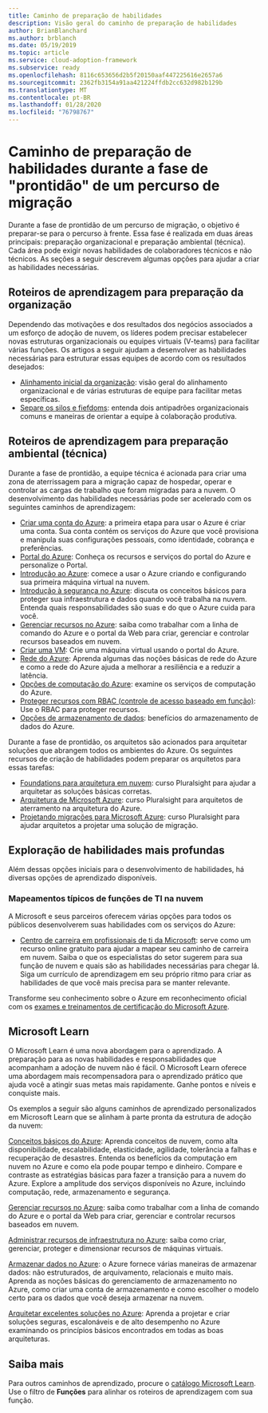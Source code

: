 ```yaml
---
title: Caminho de preparação de habilidades
description: Visão geral do caminho de preparação de habilidades
author: BrianBlanchard
ms.author: brblanch
ms.date: 05/19/2019
ms.topic: article
ms.service: cloud-adoption-framework
ms.subservice: ready
ms.openlocfilehash: 8116c653656d2b5f20150aaf447225616e2657a6
ms.sourcegitcommit: 2362fb3154a91aa421224ffdb2cc632d982b129b
ms.translationtype: MT
ms.contentlocale: pt-BR
ms.lasthandoff: 01/28/2020
ms.locfileid: "76798767"
---
```

# <a name="skills-readiness-path-during-the-ready-phase-of-a-migration-journey"></a>Caminho de preparação de habilidades durante a fase de "prontidão" de um percurso de migração

Durante a fase de prontidão de um percurso de migração, o objetivo é preparar-se para o percurso à frente. Essa fase é realizada em duas áreas principais: preparação organizacional e preparação ambiental (técnica). Cada área pode exigir novas habilidades de colaboradores técnicos e não técnicos. As seções a seguir descrevem algumas opções para ajudar a criar as habilidades necessárias.

## <a name="organizational-readiness-learning-paths"></a>Roteiros de aprendizagem para preparação da organização

Dependendo das motivações e dos resultados dos negócios associados a um esforço de adoção de nuvem, os líderes podem precisar estabelecer novas estruturas organizacionais ou equipes virtuais (V-teams) para facilitar várias funções. Os artigos a seguir ajudam a desenvolver as habilidades necessárias para estruturar essas equipes de acordo com os resultados desejados:

- [Alinhamento inicial da organização](./index.md): visão geral do alinhamento organizacional e de várias estruturas de equipe para facilitar metas específicas.
- [Separe os silos e fiefdoms](../organize/fiefdoms-silos.md): entenda dois antipadrões organizacionais comuns e maneiras de orientar a equipe à colaboração produtiva.

## <a name="environmental-technical-readiness-learning-paths"></a>Roteiros de aprendizagem para preparação ambiental (técnica)

Durante a fase de prontidão, a equipe técnica é acionada para criar uma zona de aterrissagem para a migração capaz de hospedar, operar e controlar as cargas de trabalho que foram migradas para a nuvem. O desenvolvimento das habilidades necessárias pode ser acelerado com os seguintes caminhos de aprendizagem:

- [Criar uma conta do Azure](https://docs.microsoft.com/learn/modules/create-an-azure-account): a primeira etapa para usar o Azure é criar uma conta. Sua conta contém os serviços do Azure que você provisiona e manipula suas configurações pessoais, como identidade, cobrança e preferências.
- [Portal do Azure](https://docs.microsoft.com/learn/modules/tour-azure-portal): Conheça os recursos e serviços do portal do Azure e personalize o Portal.
- [Introdução ao Azure](https://docs.microsoft.com/learn/modules/welcome-to-azure): comece a usar o Azure criando e configurando sua primeira máquina virtual na nuvem.
- [Introdução à segurança no Azure](https://docs.microsoft.com/learn/modules/intro-to-security-in-azure): discuta os conceitos básicos para proteger sua infraestrutura e dados quando você trabalha na nuvem. Entenda quais responsabilidades são suas e do que o Azure cuida para você.
- [Gerenciar recursos no Azure](https://docs.microsoft.com/learn/paths/manage-resources-in-azure): saiba como trabalhar com a linha de comando do Azure e o portal da Web para criar, gerenciar e controlar recursos baseados em nuvem.
- [Criar uma VM](https://docs.microsoft.com/learn/modules/create-windows-virtual-machine-in-azure): Crie uma máquina virtual usando o portal do Azure.
- [Rede do Azure](https://docs.microsoft.com/learn/modules/intro-to-azure-networking): Aprenda algumas das noções básicas de rede do Azure e como a rede do Azure ajuda a melhorar a resiliência e a reduzir a latência.
- [Opções de computação do Azure](https://docs.microsoft.com/learn/modules/intro-to-azure-compute): examine os serviços de computação do Azure.
- [Proteger recursos com RBAC (controle de acesso baseado em função)](https://docs.microsoft.com/learn/modules/secure-azure-resources-with-rbac): Use o RBAC para proteger recursos.
- [Opções de armazenamento de dados](https://docs.microsoft.com/learn/modules/intro-to-data-in-azure/index): benefícios do armazenamento de dados do Azure.

Durante a fase de prontidão, os arquitetos são acionados para arquitetar soluções que abrangem todos os ambientes do Azure. Os seguintes recursos de criação de habilidades podem preparar os arquitetos para essas tarefas:

- [Foundations para arquitetura em nuvem](https://app.pluralsight.com/library/courses/cloud-architecture-foundations): curso Pluralsight para ajudar a arquitetar as soluções básicas corretas.
- [Arquitetura de Microsoft Azure](https://app.pluralsight.com/library/courses/cloud-architecture-foundations): curso Pluralsight para arquitetos de aterramento na arquitetura do Azure.
- [Projetando migrações para Microsoft Azure](https://app.pluralsight.com/library/courses/cloud-architecture-foundations): curso Pluralsight para ajudar arquitetos a projetar uma solução de migração.

## <a name="deeper-skills-exploration"></a>Exploração de habilidades mais profundas

Além dessas opções iniciais para o desenvolvimento de habilidades, há diversas opções de aprendizado disponíveis.

### <a name="typical-mappings-of-cloud-it-roles"></a>Mapeamentos típicos de funções de TI na nuvem

A Microsoft e seus parceiros oferecem várias opções para todos os públicos desenvolverem suas habilidades com os serviços do Azure:

- [Centro de carreira em profissionais de ti da Microsoft](https://www.microsoft.com/itpro): serve como um recurso online gratuito para ajudar a mapear seu caminho de carreira em nuvem. Saiba o que os especialistas do setor sugerem para sua função de nuvem e quais são as habilidades necessárias para chegar lá. Siga um currículo de aprendizagem em seu próprio ritmo para criar as habilidades de que você mais precisa para se manter relevante.

Transforme seu conhecimento sobre o Azure em reconhecimento oficial com os [exames e treinamentos de certificação do Microsoft Azure](https://www.microsoft.com/learning/azure-certification.aspx).

## <a name="microsoft-learn"></a>Microsoft Learn

O Microsoft Learn é uma nova abordagem para o aprendizado. A preparação para as novas habilidades e responsabilidades que acompanham a adoção de nuvem não é fácil. O Microsoft Learn oferece uma abordagem mais recompensadora para o aprendizado prático que ajuda você a atingir suas metas mais rapidamente. Ganhe pontos e níveis e conquiste mais.

Os exemplos a seguir são alguns caminhos de aprendizado personalizados em Microsoft Learn que se alinham à parte pronta da estrutura de adoção da nuvem:

[Conceitos básicos do Azure](https://docs.microsoft.com/learn/paths/azure-for-the-data-engineer): Aprenda conceitos de nuvem, como alta disponibilidade, escalabilidade, elasticidade, agilidade, tolerância a falhas e recuperação de desastres.  Entenda os benefícios da computação em nuvem no Azure e como ela pode poupar tempo e dinheiro. Compare e contraste as estratégias básicas para fazer a transição para a nuvem do Azure. Explore a amplitude dos serviços disponíveis no Azure, incluindo computação, rede, armazenamento e segurança.

[Gerenciar recursos no Azure](https://docs.microsoft.com/learn/paths/azure-for-the-data-engineer): saiba como trabalhar com a linha de comando do Azure e o portal da Web para criar, gerenciar e controlar recursos baseados em nuvem.

[Administrar recursos de infraestrutura no Azure](https://docs.microsoft.com/learn/paths/administer-infrastructure-resources-in-azure): saiba como criar, gerenciar, proteger e dimensionar recursos de máquinas virtuais.

[Armazenar dados no Azure](https://docs.microsoft.com/learn/paths/store-data-in-azure): o Azure fornece várias maneiras de armazenar dados: não estruturados, de arquivamento, relacionais e muito mais. Aprenda as noções básicas do gerenciamento de armazenamento no Azure, como criar uma conta de armazenamento e como escolher o modelo certo para os dados que você deseja armazenar na nuvem.

[Arquitetar excelentes soluções no Azure](https://docs.microsoft.com/learn/paths/architect-great-solutions-in-azure): Aprenda a projetar e criar soluções seguras, escalonáveis e de alto desempenho no Azure examinando os princípios básicos encontrados em todas as boas arquiteturas.

## <a name="learn-more"></a>Saiba mais

Para outros caminhos de aprendizado, procure o [catálogo Microsoft Learn](https://docs.microsoft.com/learn/browse). Use o filtro de **Funções** para alinhar os roteiros de aprendizagem com sua função.
